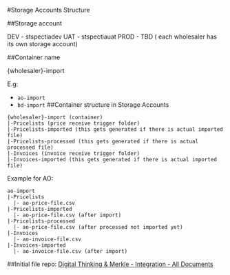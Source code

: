 #Storage Accounts Structure

##Storage account

DEV - stspectiadev
UAT - stspectiauat
PROD - TBD ( each wholesaler has its own storage account)


##Container name

{wholesaler}-import

E.g:
- `ao-import`
- `bd-import`
##Container structure in Storage Accounts
```
{wholesaler}-import (container)
|-Pricelists (price receive trigger folder)
|-Pricelists-imported (this gets generated if there is actual imported file)
|-Pricelists-processed (this gets generated if there is actual processed file)
|-Invoices (invoice receive trigger folder)
|-Invoices-imported (this gets generated if there is actual imported file)
```


Example for AO:
```
ao-import
|-Pricelists
  |- ao-price-file.csv
|-Pricelists-imported
  |- ao-price-file.csv (after import)
|-Pricelists-processed
  |- ao-price-file.csv (after processed not imported yet)
|-Invoices
  |- ao-invoice-file.csv
|-Invoices-imported
  |- ao-invoice-file.csv (after import)
```

##Initial file repo:
[Digital Thinking & Merkle - Integration - All Documents](https://globalappsportal.sharepoint.com/sites/DigitalThinkingMerkle/Shared%20Documents/Forms/AllItems.aspx?e=5%3A4fe5da311ab04ad7ae93923f776c5c23&sharingv2=true&fromShare=true&at=9&CID=a18cd732%2D39a4%2D62df%2D5251%2D2c808adb17fd&FolderCTID=0x012000ACF3171DDD63AE4DB12F72070CC4E3F6&OR=Teams%2DHL&CT=1731498925306&clickparams=eyJBcHBOYW1lIjoiVGVhbXMtRGVza3RvcCIsIkFwcFZlcnNpb24iOiI0OS8yNDEwMjAwMTMxNiIsIkhhc0ZlZGVyYXRlZFVzZXIiOmZhbHNlfQ%3D%3D&id=%2Fsites%2FDigitalThinkingMerkle%2FShared%20Documents%2FGeneral%2FDocuments%20shared%20with%20IG%2FIntegration&viewid=a3028032%2Dc4ef%2D4dd9%2Da70f%2Ddfc59b62828f)